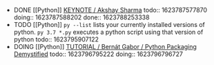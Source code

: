- DONE [[Python]] [KEYNOTE / Akshay Sharma](https://youtu.be/Jmly1Jfbhak?list=PL2Uw4_HvXqvYk1Y5P8kryoyd83L_0Uk5K)
  todo:: 1623787577870
  doing:: 1623787588202
  done:: 1623788253338
- TODO [[Python]] `py --list` lists your currently installed versions of python. `py 3.7 *.py` executes a python script using that version of python
  todo:: 1623795907122
- DOING [[Python]] [TUTORIAL / Bernát Gabor / Python Packaging Demystified](https://youtu.be/ApDThpsr2Fw?list=PL2Uw4_HvXqvYk1Y5P8kryoyd83L_0Uk5K)
  todo:: 1623796795222
  doing:: 1623796796727
